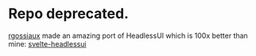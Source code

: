 # Repo deprecated.
[rgossiaux](https://github.com/rgossiaux) made an amazing port of HeadlessUI which is 100x better than mine: [svelte-headlessui](https://github.com/rgossiaux/svelte-headlessui)